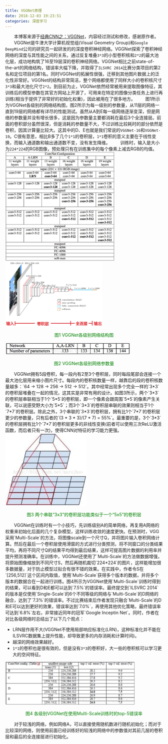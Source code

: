 ```yaml
---
title: VGGNet原理
date: 2018-12-03 19:23:51
categories: 深度学习
---
```

&emsp;&emsp;本博客来源于[经典CNN之：VGGNet](https://blog.csdn.net/u014281392/article/details/75152809)，内容经过测试和修改，感谢原作者。
&emsp;&emsp;VGGNet是牛津大学计算机视觉组(Visual Geometry Group)和`Google DeepMind`公司的研究员一起研发的的深度卷积神经网络。VGGNet探索了卷积神经网络的深度与其性能之间的关系，通过反复堆叠`3*3`的小型卷积核和`2*2`的最大池化层，成功地构筑了16至19层深的卷积神经网络。VGGNet相比之前state-of-the-art的网络结构，错误率大幅下降，并取得了`ILSVRC 2014`比赛分类项目的第2名和定位项目的第1名。同时VGGNet的拓展性很强，迁移到其他图片数据上的泛化性非常好。VGGNet的结构非常简洁，整个网络都使用了同样大小的卷积核尺寸`3*3`和最大池化尺寸`2*2`。到目前为止，VGGNet依然经常被用来提取图像特征，其训练后的模型参数在其官方网站上开源了，可用来在特定的图像分类任务上进行再训练(相当于提供了非常好的初始化权重)，因此被用在了很多地方。
&emsp;&emsp;图1所示为VGGNet各级别的网络结构图，图2所示为每一级别的参数量，从11层的网络一直到19层的网络都有详尽的性能测试。虽然从A到E每一级网络逐渐变深，但是网络的参数量并没有增长很多，这是因为参数量主要都消耗在最后3个全连接层。前面的卷积部分虽然很深，但是消耗的参数量不大，不过训练比较耗时的部分依然是卷积，因其计算量比较大。这其中的D、E也就是我们常说的`VGGNet-16`和`VGGNet-19`。C很有意思，相比B多了几个`1*1`的卷积层，`1*1`卷积的意义主要在于线性变换，而输入通道数和输出通道数不变，没有发生降维。
&emsp;&emsp;训练时，输入是大小为`224*224`的RGB图像，预处理只有在训练集中的每个像素上减去RGB的均值。
<img src="./VGGNet原理/1.jpg" height="350" width="350">
<img src="./VGGNet原理/2.jpg" height="206" width="310">
<p align="center" style="color:green">图1 VGGNet各级别网络结构图</p>
<img src="./VGGNet原理/3.jpg" height="40" width="400">
<p align="center" style="color:green">图2 VGGNet各级别网络参数量</p>
&emsp;&emsp;VGGNet拥有5段卷积，每一段内有2至3个卷积层，同时每段尾部会连接一个最大池化层用来缩小图片尺寸。每段内的卷积核数量一样，越靠后的段的卷积核数量越多：`64 -> 128 -> 256 -> 512 -> 512`。其中经常出现多个完全一样的`3*3`的卷积层堆叠在一起的情况，这其实是非常有用的设计。如图3所示，两个`3*3`的卷积层串联相当于1个`5*5`的卷积层，即一个像素会跟周围`5*5`的像素产生关联，可以说感受野大小为`5*5`；而3个`3*3`的卷积层串联的效果则相当于1个`7*7`的卷积层。除此之外，3个串联的`3*3`的卷积层，拥有比1个`7*7`的卷积层更少的参数量，只有后者的`(3 * 3 * 3)/(7 * 7) = 55%`。最重要的是，3个`3*3`的卷积层拥有比1个`7*7`的卷积层更多的非线性变换(前者可以使用三次ReLU激活函数，而后者只有一次)，使得CNN对特征的学习能力更强。
<img src="./VGGNet原理/4.jpg" height="233" width="260">
<p align="center" style="color:green">图3 两个串联“3x3”的卷积层功能类似于一个“5x5”的卷积层</p>
&emsp;&emsp;VGGNet在训练时有一个小技巧，先训练级别A的简单网络，再复用A网络的权重来初始化后面的几个复杂模型，这样训练收敛的速度更快。在预测时，VGG采用`Multi-Scale`的方法，将图像scale到一个尺寸Q，并将图片输入卷积网络计算。然后在最后一个卷积层使用滑窗的方式进行分类预测，将不同窗口的分类结果平均，再将不同尺寸Q的结果平均得到最后结果，这样可提高图片数据的利用率并提升预测准确率。在训练中，VGGNet还使用了`Multi-Scale`的方法做数据增强，将原始图像缩放到不同尺寸S，然后再随机裁切`224*224`的图片，这样能增加很多数据量，对于防止模型过拟合有很不错的效果。在实践中，作者令S在`[256,512]`这个区间内取值，使用`Multi-Scale`获得多个版本的数据，并将多个版本的数据合在一起进行训练。图4所示为VGGNet使用`Multi-Scale`训练时得到的结果，可以看到D和E都可以达到`7.5%`的错误率。最终提交到`ILSVRC 2014`的版本是仅使用`Single-Scale`的6个不同等级的网络与`Multi-Scale`的D网络的融合，达到了`7.3%`的错误率。不过比赛结束后作者发现只融合`Multi-Scale`的D和E可以达到更好的效果，错误率达到`7.0%`，再使用其他优化策略，最终错误率可达到`6.8%`左右，非常接近同年的冠军`Google Inceptin Net`。同时，作者在对比各级网络时总结出了以下几个观点：

- LRN层作用不大(VGGNet不使用局部响应标准化(LRN)，这种标准化并不能在ILSVRC数据集上提升性能，却导致更多的内存消耗和计算时间)。
- 越深的网络效果越好。
- `1*1`的卷积也是很有效的，但是没有`3*3`的卷积好，大一些的卷积核可以学习更大的空间特征。

<img src="./VGGNet原理/5.jpg" height="138" width="416">
<p align="center" style="color:green">图4 各级别VGGNet在使用Multi-Scale训练时的top-5错误率</p>
&emsp;&emsp;对于较浅的网络，例如网络A，可以直接使用随机数进行随机初始化；而对于比较深的网络，则使用前面已经训练好的较浅的网络中的参数值对其前几层的卷积层和最后的全连接层进行初始化。